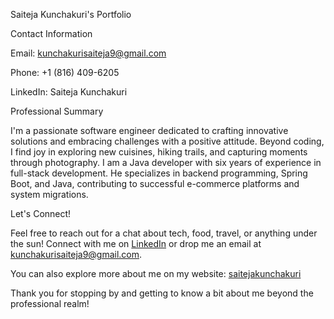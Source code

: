 Saiteja Kunchakuri's Portfolio

Contact Information

Email: kunchakurisaiteja9@gmail.com

Phone: +1 (816) 409-6205


LinkedIn: Saiteja Kunchakuri

Professional Summary

I'm a passionate software engineer dedicated to crafting innovative solutions and embracing challenges with a positive attitude. Beyond coding, I find joy in exploring new cuisines, hiking trails, and capturing moments through photography. I am a Java developer with six years of experience in full-stack development. He specializes in backend programming, Spring Boot, and Java, contributing to successful e-commerce platforms and system migrations.

Let's Connect!

Feel free to reach out for a chat about tech, food, travel, or anything under the sun! Connect with me on [LinkedIn](https://www.linkedin.com/in/saiteja-kunchakuri-6a29402aa/) or drop me an email at kunchakurisaiteja9@gmail.com.

You can also explore more about me on my website: [saitejakunchakuri](https://kunchakurisaiteja9.github.io/portfolio/)

Thank you for stopping by and getting to know a bit about me beyond the professional realm!
